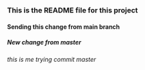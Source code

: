 ### This is the README file for this project

#### Sending this change from main branch

##### New change from master

###### this is me trying commit master
